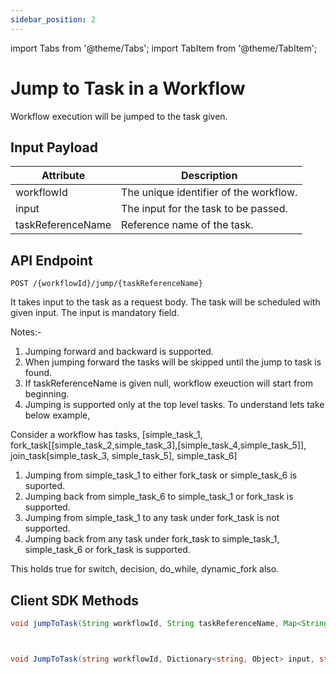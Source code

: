 ```yaml
---
sidebar_position: 2
---
```


import Tabs from '@theme/Tabs';
import TabItem from '@theme/TabItem';

# Jump to Task in a Workflow

Workflow execution will be jumped to the task given.

## Input Payload

| Attribute         | Description                            | 
|-------------------|----------------------------------------| 
| workflowId        | The unique identifier of the workflow. |
| input             | The input for the task to be passed.   |
| taskReferenceName | Reference name of the task.            |

## API Endpoint
```
POST /{workflowId}/jump/{taskReferenceName}
```
It takes input to the task as a request body. The task will be scheduled with given input. The input is mandatory field.

Notes:-
1. Jumping forward and backward is supported.
2. When jumping forward the tasks will be skipped until the jump to task is found.
3. If taskReferenceName is given null, workflow exeuction will start from beginning.
4. Jumping is supported only at the top level tasks. To understand  lets take below example,

Consider a workflow has tasks,
[simple_task_1, fork_task[[simple_task_2,simple_task_3],[simple_task_4,simple_task_5]], join_task[simple_task_3, simple_task_5], simple_task_6]

1. Jumping from simple_task_1 to either fork_task or simple_task_6 is suported.
2. Jumping back from simple_task_6 to simple_task_1 or fork_task is supported.
3. Jumping from simple_task_1 to any task under fork_task is not supported.
4. Jumping back from any task under fork_task to simple_task_1, simple_task_6 or fork_task is supported.

This holds true for switch, decision, do_while, dynamic_fork also.


## Client SDK Methods

<Tabs>
<TabItem value="Java" label="Java">

```java
void jumpToTask(String workflowId, String taskReferenceName, Map<String, Object> input);
```

</TabItem>
<TabItem value="Golang" label="Golang">

```go
```

</TabItem>
<TabItem value="Python" label="Python">

```python
```

</TabItem>
<TabItem value="CSharp" label="CSharp">

```csharp
void JumpToTask(string workflowId, Dictionary<string, Object> input, string taskReferenceName = null);
```

</TabItem>
<TabItem value="Javascript" label="Javascript">

```javascript
```

</TabItem>
<TabItem value="Typescript" label="Typescript">

```typescript
```

</TabItem>
<TabItem value="Clojure" label="Clojure">

```clojure
```

</TabItem>
</Tabs>